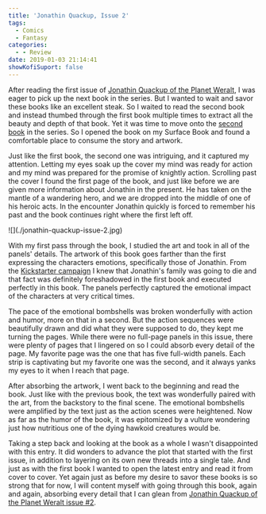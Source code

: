 ```yaml
---
title: 'Jonathin Quackup, Issue 2'
tags:
  - Comics
  - Fantasy
categories:
  - - Review
date: 2019-01-03 21:14:41
showKofiSuport: false
---
```


After reading the first issue of [Jonathin Quackup of the Planet Weralt](https://www.comixcentral.com/products/jonathin-quackup-of-the-planet-weralt-1/), I was eager to pick up the next book in the series.  But I wanted to wait and savor these books like an excellent steak.  So I waited to read the second book and instead thumbed through the first book multiple times to extract all the beauty and depth of that book.  Yet it was time to move onto the [second book](https://www.comixcentral.com/products/jonathin-quackup-of-the-planet-weralt-2/) in the series.  So I opened the book on my Surface Book and found a comfortable place to consume the story and artwork.

Just like the first book, the second one was intriguing, and it captured my attention.  Letting my eyes soak up the cover my mind was ready for action and my mind was prepared for the promise of knightly action.<!-- more -->  Scrolling past the cover I found the first page of the book, and just like before we are given more information about Jonathin in the present.  He has taken on the mantle of a wandering hero, and we are dropped into the middle of one of his heroic acts.  In the encounter Jonathin quickly is forced to remember his past and the book continues right where the first left off.

<div class="embedded-image-right">![](./jonathin-quackup-issue-2.jpg)</div>

With my first pass through the book, I studied the art and took in all of the panels' details.  The artwork of this book goes farther than the first expressing the characters emotions, specifically those of Jonathin.  From the [Kickstarter campaign](https://www.kickstarter.com/projects/raytoons/jonathin-quackup-issue-3-the-deadly-journey) I knew that Jonathin's family was going to die and that fact was definitely foreshadowed in the first book and executed perfectly in this book.  The panels perfectly captured the emotional impact of the characters at very critical times.

The pace of the emotional bombshells was broken wonderfully with action and humor, more on that in a second.  But the action sequences were beautifully drawn and did what they were supposed to do, they kept me turning the pages.  While there were no full-page panels in this issue, there were plenty of pages that I lingered on so I could absorb every detail of the page.  My favorite page was the one that has five full-width panels.  Each strip is captivating but my favorite one was the second, and it always yanks my eyes to it when I reach that page.

After absorbing the artwork, I went back to the beginning and read the book.  Just like with the previous book, the text was wonderfully paired with the art, from the backstory to the final scene.  The emotional bombshells were amplified by the text just as the action scenes were heightened.  Now as far as the humor of the book, it was epitomized by a vulture wondering just how nutritious one of the dying hawkoid creatures would be.

Taking a step back and looking at the book as a whole I wasn't disappointed with this entry.  It did wonders to advance the plot that started with the first issue, in addition to layering on its own new threads into a single tale.  And just as with the first book I wanted to open the latest entry and read it from cover to cover.  Yet again just as before my desire to savor these books is so strong that for now, I will content myself with going through this book, again and again, absorbing every detail that I can glean from [Jonathin Quackup of the Planet Weralt issue #2](https://www.comixcentral.com/products/jonathin-quackup-of-the-planet-weralt-1/).